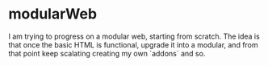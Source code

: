 # modularWeb
I am trying to progress on a modular web, starting from scratch. The idea is that once the basic HTML is functional, upgrade it into a modular, and from that point keep scalating creating my own ´addons´ and so.
